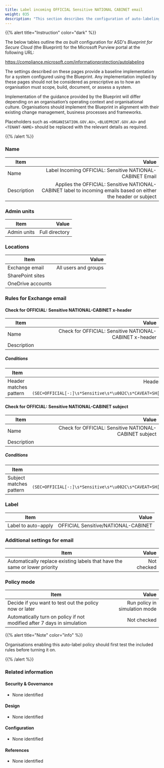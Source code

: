 ```yaml
---
title: Label incoming OFFICIAL Sensitive NATIONAL CABINET email
weight: 035
description: "This section describes the configuration of auto-labeling within Microsoft Purview associated with systems built according to guidance in ASD's Blueprint for Secure Cloud."
---
```


{{% alert title="Instruction" color="dark" %}}
 
The below tables outline the *as built* configuration for ASD's *Blueprint for Secure Cloud* (the Blueprint) for the Microsoft Purview portal at the following URL: 
 
https://compliance.microsoft.com/informationprotection/autolabeling
 
The settings described on these pages provide a baseline implementation for a system configured using the Blueprint. Any implementation implied by these pages should not be considered as prescriptive as to how an organisation must scope, build, document, or assess a system.

Implementation of the guidance provided by the Blueprint will differ depending on an organisation’s operating context and organisational culture. Organisations should implement the Blueprint in alignment with their existing change management, business processes and frameworks.

Placeholders such as `<ORGANISATION.GOV.AU>`, `<BLUEPRINT.GOV.AU>` and `<TENANT-NAME>` should be replaced with the relevant details as required.
 
{{% /alert %}}

### Name

| Item        |                                                                                                           Value |
| ----------- | --------------------------------------------------------------------------------------------------------------: |
| Name        |                                                       Label Incoming OFFICIAL: Sensitive NATIONAL-CABINET Email |
| Description | Applies the OFFICIAL: Sensitive NATIONAL-CABINET label to incoming emails based on either the header or subject |

### Admin units

| Item        |          Value |
| ----------- | -------------: |
| Admin units | Full directory |

### Locations

| Item              |                Value |
| ----------------- | -------------------: |
| Exchange email    | All users and groups |
| SharePoint sites  |                      |
| OneDrive accounts |                      |

### Rules for Exchange email

#### Check for OFFICIAL: Sensitive NATIONAL-CABINET x-header

| Item        |                                                   Value |
| ----------- | ------------------------------------------------------: |
| Name        | Check for OFFICIAL: Sensitive NATIONAL-CABINET x-header |
| Description |                                                         |

##### Conditions

| Item                   |                                                                                                                                            Value |
| ---------------------- | -----------------------------------------------------------------------------------------------------------------------------------------------: |
| Header matches pattern | Header name: `X-Protective-Marking`<br>Regular expression: `(?im)(SEC=OFFICIAL[-:]\s*Sensitive\s*\u002C\s*CAVEAT=SH[-:]\s*National[\s-]Cabinet)` |


#### Check for OFFICIAL: Sensitive NATIONAL-CABINET subject

| Item        |                                                  Value |
| ----------- | -----------------------------------------------------: |
| Name        | Check for OFFICIAL: Sensitive NATIONAL-CABINET subject |
| Description |                                                        |

##### Conditions

| Item                    |                                                                                                     Value |
| ----------------------- | --------------------------------------------------------------------------------------------------------: |
| Subject matches pattern | Regular expression: `(?im)(SEC=OFFICIAL[-:]\s*Sensitive\s*\u002C\s*CAVEAT=SH[-:]\s*National[\s-]Cabinet)` |

### Label

| Item                |                               Value |
| ------------------- | ----------------------------------: |
| Label to auto-apply | OFFICIAL Sensitive/NATIONAL-CABINET |

### Additional settings for email

| Item                                                                       |       Value |
| -------------------------------------------------------------------------- | ----------: |
| Automatically replace existing labels that have the same or lower priority | Not checked |

### Policy mode

| Item                                                                    |                         Value |
| ----------------------------------------------------------------------- | ----------------------------: |
| Decide if you want to test out the policy now or later                  | Run policy in simulation mode |
| Automatically turn on policy if not modified after 7 days in simulation |                   Not checked |

{{% alert title="Note" color="info" %}}

Organisations enabling this auto-label policy should first test the included rules before turning it on.

{{% /alert %}}

### Related information

#### Security & Governance

* None identified
  
#### Design

* None identified
  
#### Configuration

* None identified

#### References

* None identified